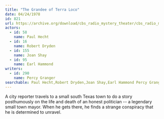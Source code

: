 ```yaml
---
title: "The Grandee of Terra Loco"
date: 04/24/1978
id: 821
url: https://archive.org/download/cbs_radio_mystery_theater/cbs_radio_mystery_theater-0801-0850.zip/cbs_radio_mystery_theater-0801-0850%2Fcbsrmt_0821_the_grandee_of_terra_loco.mp3
actors:  
  - id: 58
    name: Paul Hecht  
  - id: 16
    name: Robert Dryden  
  - id: 155
    name: Joan Shay  
  - id: 95
    name: Earl Hammond
writers:  
  - id: 290
    name: Percy Granger
searchable: Paul Hecht,Robert Dryden,Joan Shay,Earl Hammond Percy Granger
---
```

A city reporter travels to a small south Texas town to do a story posthumously on the life and death of an honest politician -- a legendary small town mayor. When he gets there, he finds a strange conspiracy that he is determined to unravel.